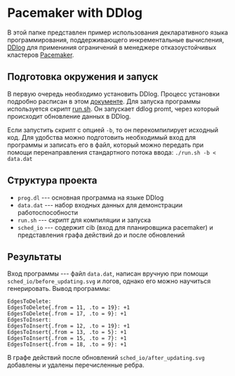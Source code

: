 # Pacemaker with DDlog

В этой папке представлен пример использования декларативного языка программирования, поддерживающего инкрементальные вычисления, [DDlog](https://github.com/vmware/differential-datalog) для примениния ограничений в менеджере отказоустойчивых кластеров [Pacemaker](https://github.com/ClusterLabs/pacemaker).

## Подготовка окружения и запуск

В первую очередь необходимо установить DDlog. Процесс установки подробно расписан в этом [документе](https://github.com/vmware/differential-datalog/blob/master/README.md#Installation). Для запуска программы используется скрипт [run.sh](/pcmkr/run.sh). Он запускает ddlog promt, через который происходит обновление данных в DDlog. 

Если запустить скрипт с опцией `-b`, то он перекомпилирует исходный код. Для удобства можно подготовить необходимый вход для программы и записать его в файл, который можно передать при помощи перенаправления стандартного потока ввода:
`./run.sh -b < data.dat` 

## Структура проекта

- `prog.dl` --- основная программа на языке DDlog
- `data.dat` --- набор входных данных для демонстрации работоспособности
- `run.sh` --- скрипт для компиляции и запуска
- `sched_io` --- содержит cib (вход для планировщика pacemaker) и представления графа действий до и после обновлений


## Результаты

Вход программы --- файл `data.dat`, написан вручную при помощи `sched_io/before_updating.svg` и логов, однако его можно научиться генерировать. Вывод программы:

```
EdgesToDelete:
EdgesToDelete{.from = 11, .to = 19}: +1
EdgesToDelete{.from = 17, .to = 9}: +1
EdgesToInsert:
EdgesToInsert{.from = 12, .to = 19}: +1
EdgesToInsert{.from = 13, .to = 5}: +1
EdgesToInsert{.from = 15, .to = 7}: +1
EdgesToInsert{.from = 18, .to = 9}: +1
```

В графе действий после обновлений `sched_io/after_updating.svg` добавлены и удалены перечисленные ребра.